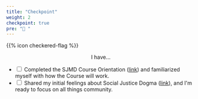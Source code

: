 ```yaml
---
title: "Checkpoint"
weight: 2
checkpoint: true
pre: "🏁 "
---
```


{{% icon checkered-flag %}}

<center>I have...</center>

- <input type="checkbox" class="checkpoint-checkbox" id="checkbox-1"> <label for="checkbox-1">Completed the SJMD Course Orientation ([link](https://0.course.sjmd.space)) and familiarized myself with how the Course will work.</label>
- <input type="checkbox" class="checkpoint-checkbox" id="checkbox-2"> <label for="checkbox-2">Shared my initial feelings about Social Justice Dogma (<a href="https://hues.typeform.com/to/YSZund" target="_blank" title="SJD Release Valve Survey">link</a>), and I'm ready to focus on all things community.</label>
